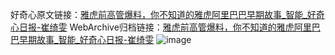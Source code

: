 好奇心原文链接：[雅虎前高管爆料，你不知道的雅虎阿里巴巴早期故事_智能_好奇心日报-崔绮雯](https://www.qdaily.com/articles/1796.html)
WebArchive归档链接：[雅虎前高管爆料，你不知道的雅虎阿里巴巴早期故事_智能_好奇心日报-崔绮雯](http://web.archive.org/web/20190623150053/https://www.qdaily.com/articles/1796.html)
![image](http://ww3.sinaimg.cn/large/007d5XDply1g3v4j87ozej30u02pv4qp)